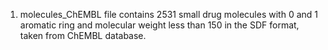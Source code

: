 1) molecules_ChEMBL file contains 2531 small drug molecules with 0 and 1 aromatic ring and molecular weight less than 150 in the SDF format, taken from ChEMBL database.
